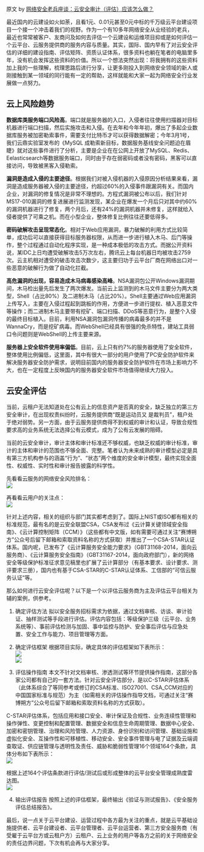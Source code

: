 原文 by [网络安全老兵座谈：云安全审计（评估）应该怎么做？](http://www.4hou.com/info/news/6161.html?from=groupmessage&isappinstalled=0)  

最近国内的云建设如火如荼，且看1元、0.01元甚至0元中标的千万级云平台建设项目一个接一个冲击着我们的视野。作为一个有10多年网络安全从业经验的老兵，最近也常常被客户、友商问及如何去评估一个云建设和运维项目抑或是如何评估一个云平台、云服务提供商的服务内容与质量。其实，国际、国内早有了对云安全评估的详细的建设指南、评估矩阵、资质认证体系，很多资料也躺在笔者的电脑里多年，没有机会发挥这些资料的价值。所以一个想法突然出现：将我拥有的这些资料加上我的一些理解，梳理思路后进行分享，让更多刚投入到网络安全领域的新人或刚接触到某一领域的同行能有一定的帮助，这样就能和大家一起为网络安全行业发展做一点努力。  

## 云上风险趋势
**数据库类服务端口风险高**。端口就是服务器的入口，入侵者往往使用扫描器对目标机器进行端口扫描，然后实施攻击和入侵。在去年和今年年初，爆出了多起企业数据库服务被加密勒索事件，需要支付比特币才可以获得数据解密；今年3月1号，我们云鼎实验室发布的《MySQL 成勒索新目标，数据服务基线安全问题迫在眉睫》就对这些事件进行了分析，主要是企业在在公网上开放了MySQL、Redis、Eelasticsearch等数据服务端口，同时由于存在弱密码或者没有密码，黑客可以直接访问，导致被黑客入侵勒索。      
 
**漏洞是造成入侵的主要途径**。根据我们对被入侵机器的入侵原因分析结果来看，漏洞是造成服务器被入侵的主要途径，约超过60%的入侵事件跟漏洞有关。而国内企业，对漏洞的修复情况是非常不理想的。方程式漏洞被公布以后，我们针对MS17-010漏洞的修复进展进行监测发现，某企业在爆发一个月后只对其中约60%的漏洞机器进行了修复，两个月后，还有24%的漏洞机器并未修复，这样就给入侵者提供了可乘之机。而在小型企业，整体修复比例往往还要低得多。    
 
**密码破解攻击呈现常态化**。相对于Web应用漏洞，暴力破解的利用方式比较简单，成功后可以直接获得目标服务器权限，从而进一步进行植入木马、后门等操作，整个过程通过自动化程序实现，是一种成本极低的攻击方式。而据公开资料说，某IDC上日均遭受破解攻击5万次左右，腾讯云上每台机器日均被攻击2759次。云主机相对遭受的破击攻击次数少，这主要归功于云平台厂商在网络出口对一些恶意的破解行为做了自动化拦截。   
 
**高危漏洞的出现，容易造成木马病毒感染高峰**。NSA漏洞包公开Windows漏洞期间，木马检出量先后发生了两次爆发。当前云上监测到的木马文件主要分为两大类型，Shell（占比80%）及二进制木马（占比20%）。Shell主要通过Web应用漏洞上传写入，主要在入侵过程起到跳板的作用，方便进一步进行提权、植入恶意文件等操作；而二进制木马主要带有挖矿、端口扫描、DDoS等恶意行为，是整个入侵的最终目标植入。目前，利用NSA漏洞包漏洞传播的病毒最多的并不是WannaCry，而是挖矿病毒。而WebShell已经具有很强的免杀特性，建站工具弱口令问题则是WebShell的上传主要来源。    
 
**服务器上安全软件使用率偏低**。目前，云上只有约7%的服务器使用了安全软件，整体使用比例偏低，这里面，其中有很大一部分的用户使用了PC安全防护软件来解决服务器安全防护需求，说明目前国内的服务器安全防护软件在市场上影响力不大，也在一定程度上反映国内的服务器安全软件市场值得继续大力投入。    

## 云安全评估

当前，云租户无法知道处在公有云上的信息资产是否真的安全，缺乏独立的第三方安全审计，在出现权责纠纷时，云服务提供商“既是运动员又 是裁判员”，租户处于绝对弱势。另一方面，由于云服务提供商得不到权威的审计和认证，导致合规性要求高的业务系统无法选择公有云模式，成为了公有云发展的阻碍。  

当前的云安全审计，审计主体和审计标准还不够权威，也缺乏权威的审计标准，审计的主体和审计的范围也不够全面、完整。笔者认为未来成熟的审计模型必定是具有第三方机构参与的涵盖“行为”、“状态”两个维度的安全审计模型，最终实现全面性、权威性、实时性和审计报告披露的科学性。  

先看看云服务的网络安全风险排名：  
![](../pictures/cloudsec1.jpg)  

  再看看云用户的关注点：  
![](../pictures/cloudsec2.jpg) 

针对上述内容，相关的组织与部门其实都考虑到了。国际上NIST或ISO都有相关的标准规范，最有名的是云安全联盟CSA，CSA发布过《云计算关键领域安全指南》、《云计算控制矩阵（CCM）》（这些都有中文版，如有需要可通过关注“赛博朔方”公众号后留下邮箱和索取资料名称的方式获取）并推出了一个CSA-STAR认证体系。国内呢，已发布了《云计算服务安全能力要求》（GBT31168-2014，面向云服务商）、《云计算服务安全指南》（GBT31167-2014，面向政府部门），新的网络安全等级保护标准征求意见稿里也扩展了云计算部分（有基本要求、设计要求、测评要求三册），国内也有基于CSA-STAR的C-STAR认证体系、工信部的“可信云服务认证”等。  

那么如何进行云安全评估呢？以下是一个以评估云服务商为主及评估云平台相关为辅的案例，供参考。  

1.  确定评估方法 
拟以安全服务招标需求为依据，通过文档审核、访谈、审计验证、抽样测试等手段进行评估。评估内容包括：等级保护三级（云平台、业务系统等）、事前评估检测与加固、事中监控与防护、安全事后评估与应急处置、安全工作与能力、项目管理等方面。  
 
2. 确定评估框架
根据项目实际，确定具体的评估框架如下表所示：  
![](../pictures/cloudsec3.jpg)   
![](../pictures/cloudsec4.jpg)   

3.  评估操作指南
本文不针对文档审核、渗透测试等环节提供操作指南，这部分各家公司都有自己的一套方法。针对云安全评估部分，是以C-STAR评估体系（此体系综合了等同参考或修订的CSA标准、ISO27001、CSA_CCM对应的中国国家标准与规范）为主（如需相关的评估操作指导文档，可通过关注“赛博朔方”公众号后留下邮箱和索取资料名称的方式获取）。  

C-STAR评估体系，包括应用和接口安全、审计保证及合规性、业务连续性管理和操作弹性、变更控制和配置管理、数据安全和信息生命周期管理、数据中心安全、加密和密钥管理、治理和风险管理、人力资源、身份识别和访问管理、基础设施和虚拟化安全、互操作性和可移植性、移动安全、安全事件管理与电了证据及云端调查取证、供应链管理与透明性及责任、威胁和脆弱性管理16个领域164个条款，具体分布如下表所示：  
![](../pictures/cloudsec5.jpg)   

  根据上述164个评估条款进行评估/测试后或形成整体的云平台安全管理成熟度雷达图。  
![](../pictures/cloudsec6.jpg)   

4. 输出评估报告 
按照上述的评估框架，最终输出《验证与测试报告》、《安全服务评估总结报告》。  

最后，说一点关于云平台建设、运营过程中各方最为关注的重点，就是云平基础设施提供者、云平台建设者、云平台管理者、云平台运营者、第三方安全服务商（有受雇于云平台方或云租户方）云租户、云上业务的用户等各方之前的关于网络安全的责任边界问题，下次有机会再与大家分享。    